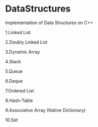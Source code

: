 # DataStructures

Implementation of Data Structures on C++

1.Linked List

2.Doubly Linked List

3.Dynamic Array

4.Stack

5.Queue

6.Deque

7.Ordered List

8.Hash-Table

9.Associative Array (Native Dictionary)

10.Set
